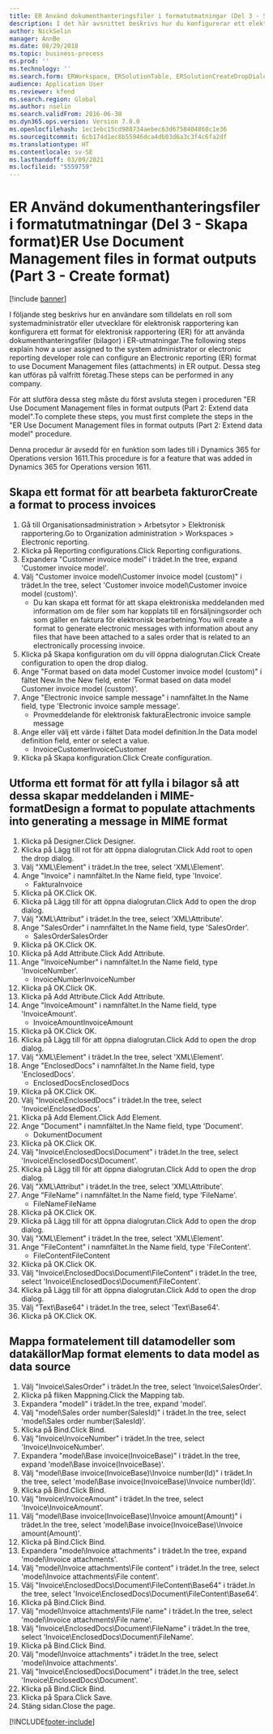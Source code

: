 ```yaml
---
title: ER Använd dokumenthanteringsfiler i formatutmatningar (Del 3 - Skapa format)
description: I det här avsnittet beskrivs hur du konfigurerar ett elektroniskt rapporteringsformat för användning av dokumenthanteringsfiler i ER-utdata. (Del 3)
author: NickSelin
manager: AnnBe
ms.date: 08/29/2018
ms.topic: business-process
ms.prod: ''
ms.technology: ''
ms.search.form: ERWorkspace, ERSolutionTable, ERSolutionCreateDropDialog, EROperationDesigner, ERComponentTypeDropDialog
audience: Application User
ms.reviewer: kfend
ms.search.region: Global
ms.author: nselin
ms.search.validFrom: 2016-06-30
ms.dyn365.ops.version: Version 7.0.0
ms.openlocfilehash: 1ec1ebc15cd980734aebec63d6758404868c1e36
ms.sourcegitcommit: 6cb174d1ec8b55946dca4db03d6a3c3f4c6fa2df
ms.translationtype: HT
ms.contentlocale: sv-SE
ms.lasthandoff: 03/09/2021
ms.locfileid: "5559759"
---
```

# <a name="er-use-document-management-files-in-format-outputs-part-3---create-format"></a><span data-ttu-id="22306-104">ER Använd dokumenthanteringsfiler i formatutmatningar (Del 3 - Skapa format)</span><span class="sxs-lookup"><span data-stu-id="22306-104">ER Use Document Management files in format outputs (Part 3 - Create format)</span></span>

[!include [banner](../../includes/banner.md)]

<span data-ttu-id="22306-105">I följande steg beskrivs hur en användare som tilldelats en roll som systemadministratör eller utvecklare för elektronisk rapportering kan konfigurera ett format för elektronisk rapportering (ER) för att använda dokumenthanteringsfiler (bilagor) i ER-utmatningar.</span><span class="sxs-lookup"><span data-stu-id="22306-105">The following steps explain how a user assigned to the system administrator or electronic reporting developer role can configure an Electronic reporting (ER) format to use Document Management files (attachments) in ER output.</span></span> <span data-ttu-id="22306-106">Dessa steg kan utföras på valfritt företag.</span><span class="sxs-lookup"><span data-stu-id="22306-106">These steps can be performed in any company.</span></span>

<span data-ttu-id="22306-107">För att slutföra dessa steg måste du först avsluta stegen i proceduren "ER Use Document Management files in format outputs (Part 2: Extend data model".</span><span class="sxs-lookup"><span data-stu-id="22306-107">To complete these steps, you must first complete the steps in the "ER Use Document Management files in format outputs (Part 2: Extend data model" procedure.</span></span>

<span data-ttu-id="22306-108">Denna procedur är avsedd för en funktion som lades till i Dynamics 365 for Operations version 1611.</span><span class="sxs-lookup"><span data-stu-id="22306-108">This procedure is for a feature that was added in Dynamics 365 for Operations version 1611.</span></span>


## <a name="create-a-format-to-process-invoices"></a><span data-ttu-id="22306-109">Skapa ett format för att bearbeta fakturor</span><span class="sxs-lookup"><span data-stu-id="22306-109">Create a format to process invoices</span></span>
1. <span data-ttu-id="22306-110">Gå till Organisationsadministration > Arbetsytor > Elektronisk rapportering.</span><span class="sxs-lookup"><span data-stu-id="22306-110">Go to Organization administration > Workspaces > Electronic reporting.</span></span>
2. <span data-ttu-id="22306-111">Klicka på Reporting configurations.</span><span class="sxs-lookup"><span data-stu-id="22306-111">Click Reporting configurations.</span></span>
3. <span data-ttu-id="22306-112">Expandera "Customer invoice model" i trädet.</span><span class="sxs-lookup"><span data-stu-id="22306-112">In the tree, expand 'Customer invoice model'.</span></span>
4. <span data-ttu-id="22306-113">Välj "Customer invoice model\Customer invoice model (custom)" i trädet.</span><span class="sxs-lookup"><span data-stu-id="22306-113">In the tree, select 'Customer invoice model\Customer invoice model (custom)'.</span></span>
    * <span data-ttu-id="22306-114">Du kan skapa ett format för att skapa elektroniska meddelanden med information om de filer som har kopplats till en försäljningsorder och som gäller en faktura för elektronisk bearbetning.</span><span class="sxs-lookup"><span data-stu-id="22306-114">You will create a format to generate electronic messages with information about any files that have been attached to a sales order that is related to an electronically processing invoice.</span></span>  
5. <span data-ttu-id="22306-115">Klicka på Skapa konfiguration om du vill öppna dialogrutan.</span><span class="sxs-lookup"><span data-stu-id="22306-115">Click Create configuration to open the drop dialog.</span></span>
6. <span data-ttu-id="22306-116">Ange "Format based on data model Customer invoice model (custom)" i fältet New.</span><span class="sxs-lookup"><span data-stu-id="22306-116">In the New field, enter 'Format based on data model Customer invoice model (custom)'.</span></span>
7. <span data-ttu-id="22306-117">Ange "Electronic invoice sample message" i namnfältet.</span><span class="sxs-lookup"><span data-stu-id="22306-117">In the Name field, type 'Electronic invoice sample message'.</span></span>
    * <span data-ttu-id="22306-118">Provmeddelande för elektronisk faktura</span><span class="sxs-lookup"><span data-stu-id="22306-118">Electronic invoice sample message</span></span>  
8. <span data-ttu-id="22306-119">Ange eller välj ett värde i fältet Data model definition.</span><span class="sxs-lookup"><span data-stu-id="22306-119">In the Data model definition field, enter or select a value.</span></span>
    * <span data-ttu-id="22306-120">InvoiceCustomer</span><span class="sxs-lookup"><span data-stu-id="22306-120">InvoiceCustomer</span></span>  
9. <span data-ttu-id="22306-121">Klicka på Skapa konfiguration.</span><span class="sxs-lookup"><span data-stu-id="22306-121">Click Create configuration.</span></span>

## <a name="design-a-format-to-populate-attachments-into-generating-a-message-in-mime-format"></a><span data-ttu-id="22306-122">Utforma ett format för att fylla i bilagor så att dessa skapar meddelanden i MIME-format</span><span class="sxs-lookup"><span data-stu-id="22306-122">Design a format to populate attachments into generating a message in MIME format</span></span>
1. <span data-ttu-id="22306-123">Klicka på Designer.</span><span class="sxs-lookup"><span data-stu-id="22306-123">Click Designer.</span></span>
2. <span data-ttu-id="22306-124">Klicka på Lägg till rot för att öppna dialogrutan.</span><span class="sxs-lookup"><span data-stu-id="22306-124">Click Add root to open the drop dialog.</span></span>
3. <span data-ttu-id="22306-125">Välj "XML\Element" i trädet.</span><span class="sxs-lookup"><span data-stu-id="22306-125">In the tree, select 'XML\Element'.</span></span>
4. <span data-ttu-id="22306-126">Ange "Invoice" i namnfältet.</span><span class="sxs-lookup"><span data-stu-id="22306-126">In the Name field, type 'Invoice'.</span></span>
    * <span data-ttu-id="22306-127">Faktura</span><span class="sxs-lookup"><span data-stu-id="22306-127">Invoice</span></span>  
5. <span data-ttu-id="22306-128">Klicka på OK.</span><span class="sxs-lookup"><span data-stu-id="22306-128">Click OK.</span></span>
6. <span data-ttu-id="22306-129">Klicka på Lägg till för att öppna dialogrutan.</span><span class="sxs-lookup"><span data-stu-id="22306-129">Click Add to open the drop dialog.</span></span>
7. <span data-ttu-id="22306-130">Välj "XML\Attribut" i trädet.</span><span class="sxs-lookup"><span data-stu-id="22306-130">In the tree, select 'XML\Attribute'.</span></span>
8. <span data-ttu-id="22306-131">Ange "SalesOrder" i namnfältet.</span><span class="sxs-lookup"><span data-stu-id="22306-131">In the Name field, type 'SalesOrder'.</span></span>
    * <span data-ttu-id="22306-132">SalesOrder</span><span class="sxs-lookup"><span data-stu-id="22306-132">SalesOrder</span></span>  
9. <span data-ttu-id="22306-133">Klicka på OK.</span><span class="sxs-lookup"><span data-stu-id="22306-133">Click OK.</span></span>
10. <span data-ttu-id="22306-134">Klicka på Add Attribute.</span><span class="sxs-lookup"><span data-stu-id="22306-134">Click Add Attribute.</span></span>
11. <span data-ttu-id="22306-135">Ange "InvoiceNumber" i namnfältet.</span><span class="sxs-lookup"><span data-stu-id="22306-135">In the Name field, type 'InvoiceNumber'.</span></span>
    * <span data-ttu-id="22306-136">InvoiceNumber</span><span class="sxs-lookup"><span data-stu-id="22306-136">InvoiceNumber</span></span>  
12. <span data-ttu-id="22306-137">Klicka på OK.</span><span class="sxs-lookup"><span data-stu-id="22306-137">Click OK.</span></span>
13. <span data-ttu-id="22306-138">Klicka på Add Attribute.</span><span class="sxs-lookup"><span data-stu-id="22306-138">Click Add Attribute.</span></span>
14. <span data-ttu-id="22306-139">Ange "InvoiceAmount" i namnfältet.</span><span class="sxs-lookup"><span data-stu-id="22306-139">In the Name field, type 'InvoiceAmount'.</span></span>
    * <span data-ttu-id="22306-140">InvoiceAmount</span><span class="sxs-lookup"><span data-stu-id="22306-140">InvoiceAmount</span></span>  
15. <span data-ttu-id="22306-141">Klicka på OK.</span><span class="sxs-lookup"><span data-stu-id="22306-141">Click OK.</span></span>
16. <span data-ttu-id="22306-142">Klicka på Lägg till för att öppna dialogrutan.</span><span class="sxs-lookup"><span data-stu-id="22306-142">Click Add to open the drop dialog.</span></span>
17. <span data-ttu-id="22306-143">Välj "XML\Element" i trädet.</span><span class="sxs-lookup"><span data-stu-id="22306-143">In the tree, select 'XML\Element'.</span></span>
18. <span data-ttu-id="22306-144">Ange "EnclosedDocs" i namnfältet.</span><span class="sxs-lookup"><span data-stu-id="22306-144">In the Name field, type 'EnclosedDocs'.</span></span>
    * <span data-ttu-id="22306-145">EnclosedDocs</span><span class="sxs-lookup"><span data-stu-id="22306-145">EnclosedDocs</span></span>  
19. <span data-ttu-id="22306-146">Klicka på OK.</span><span class="sxs-lookup"><span data-stu-id="22306-146">Click OK.</span></span>
20. <span data-ttu-id="22306-147">Välj "Invoice\EnclosedDocs" i trädet.</span><span class="sxs-lookup"><span data-stu-id="22306-147">In the tree, select 'Invoice\EnclosedDocs'.</span></span>
21. <span data-ttu-id="22306-148">Klicka på Add Element.</span><span class="sxs-lookup"><span data-stu-id="22306-148">Click Add Element.</span></span>
22. <span data-ttu-id="22306-149">Ange "Document" i namnfältet.</span><span class="sxs-lookup"><span data-stu-id="22306-149">In the Name field, type 'Document'.</span></span>
    * <span data-ttu-id="22306-150">Dokument</span><span class="sxs-lookup"><span data-stu-id="22306-150">Document</span></span>  
23. <span data-ttu-id="22306-151">Klicka på OK.</span><span class="sxs-lookup"><span data-stu-id="22306-151">Click OK.</span></span>
24. <span data-ttu-id="22306-152">Välj "Invoice\EnclosedDocs\Document" i trädet.</span><span class="sxs-lookup"><span data-stu-id="22306-152">In the tree, select 'Invoice\EnclosedDocs\Document'.</span></span>
25. <span data-ttu-id="22306-153">Klicka på Lägg till för att öppna dialogrutan.</span><span class="sxs-lookup"><span data-stu-id="22306-153">Click Add to open the drop dialog.</span></span>
26. <span data-ttu-id="22306-154">Välj "XML\Attribut" i trädet.</span><span class="sxs-lookup"><span data-stu-id="22306-154">In the tree, select 'XML\Attribute'.</span></span>
27. <span data-ttu-id="22306-155">Ange "FileName" i namnfältet.</span><span class="sxs-lookup"><span data-stu-id="22306-155">In the Name field, type 'FileName'.</span></span>
    * <span data-ttu-id="22306-156">FileName</span><span class="sxs-lookup"><span data-stu-id="22306-156">FileName</span></span>  
28. <span data-ttu-id="22306-157">Klicka på OK.</span><span class="sxs-lookup"><span data-stu-id="22306-157">Click OK.</span></span>
29. <span data-ttu-id="22306-158">Klicka på Lägg till för att öppna dialogrutan.</span><span class="sxs-lookup"><span data-stu-id="22306-158">Click Add to open the drop dialog.</span></span>
30. <span data-ttu-id="22306-159">Välj "XML\Element" i trädet.</span><span class="sxs-lookup"><span data-stu-id="22306-159">In the tree, select 'XML\Element'.</span></span>
31. <span data-ttu-id="22306-160">Ange "FileContent" i namnfältet.</span><span class="sxs-lookup"><span data-stu-id="22306-160">In the Name field, type 'FileContent'.</span></span>
    * <span data-ttu-id="22306-161">FileContent</span><span class="sxs-lookup"><span data-stu-id="22306-161">FileContent</span></span>  
32. <span data-ttu-id="22306-162">Klicka på OK.</span><span class="sxs-lookup"><span data-stu-id="22306-162">Click OK.</span></span>
33. <span data-ttu-id="22306-163">Välj "Invoice\EnclosedDocs\Document\FileContent" i trädet.</span><span class="sxs-lookup"><span data-stu-id="22306-163">In the tree, select 'Invoice\EnclosedDocs\Document\FileContent'.</span></span>
34. <span data-ttu-id="22306-164">Klicka på Lägg till för att öppna dialogrutan.</span><span class="sxs-lookup"><span data-stu-id="22306-164">Click Add to open the drop dialog.</span></span>
35. <span data-ttu-id="22306-165">Välj "Text\Base64" i trädet.</span><span class="sxs-lookup"><span data-stu-id="22306-165">In the tree, select 'Text\Base64'.</span></span>
36. <span data-ttu-id="22306-166">Klicka på OK.</span><span class="sxs-lookup"><span data-stu-id="22306-166">Click OK.</span></span>

## <a name="map-format-elements-to-data-model-as-data-source"></a><span data-ttu-id="22306-167">Mappa formatelement till datamodeller som datakällor</span><span class="sxs-lookup"><span data-stu-id="22306-167">Map format elements to data model as data source</span></span>
1. <span data-ttu-id="22306-168">Välj "Invoice\SalesOrder" i trädet.</span><span class="sxs-lookup"><span data-stu-id="22306-168">In the tree, select 'Invoice\SalesOrder'.</span></span>
2. <span data-ttu-id="22306-169">Klicka på fliken Mappning.</span><span class="sxs-lookup"><span data-stu-id="22306-169">Click the Mapping tab.</span></span>
3. <span data-ttu-id="22306-170">Expandera "modell" i trädet.</span><span class="sxs-lookup"><span data-stu-id="22306-170">In the tree, expand 'model'.</span></span>
4. <span data-ttu-id="22306-171">Välj "model\Sales order number(SalesId)" i trädet.</span><span class="sxs-lookup"><span data-stu-id="22306-171">In the tree, select 'model\Sales order number(SalesId)'.</span></span>
5. <span data-ttu-id="22306-172">Klicka på Bind.</span><span class="sxs-lookup"><span data-stu-id="22306-172">Click Bind.</span></span>
6. <span data-ttu-id="22306-173">Välj "Invoice\InvoiceNumber" i trädet.</span><span class="sxs-lookup"><span data-stu-id="22306-173">In the tree, select 'Invoice\InvoiceNumber'.</span></span>
7. <span data-ttu-id="22306-174">Expandera "model\Base invoice(InvoiceBase)" i trädet.</span><span class="sxs-lookup"><span data-stu-id="22306-174">In the tree, expand 'model\Base invoice(InvoiceBase)'.</span></span>
8. <span data-ttu-id="22306-175">Välj "model\Base invoice(InvoiceBase)\Invoice number(Id)" i trädet.</span><span class="sxs-lookup"><span data-stu-id="22306-175">In the tree, select 'model\Base invoice(InvoiceBase)\Invoice number(Id)'.</span></span>
9. <span data-ttu-id="22306-176">Klicka på Bind.</span><span class="sxs-lookup"><span data-stu-id="22306-176">Click Bind.</span></span>
10. <span data-ttu-id="22306-177">Välj "Invoice\InvoiceAmount" i trädet.</span><span class="sxs-lookup"><span data-stu-id="22306-177">In the tree, select 'Invoice\InvoiceAmount'.</span></span>
11. <span data-ttu-id="22306-178">Välj "model\Base invoice(InvoiceBase)\Invoice amount(Amount)" i trädet.</span><span class="sxs-lookup"><span data-stu-id="22306-178">In the tree, select 'model\Base invoice(InvoiceBase)\Invoice amount(Amount)'.</span></span>
12. <span data-ttu-id="22306-179">Klicka på Bind.</span><span class="sxs-lookup"><span data-stu-id="22306-179">Click Bind.</span></span>
13. <span data-ttu-id="22306-180">Expandera "model\Invoice attachments" i trädet.</span><span class="sxs-lookup"><span data-stu-id="22306-180">In the tree, expand 'model\Invoice attachments'.</span></span>
14. <span data-ttu-id="22306-181">Välj "model\Invoice attachments\File content" i trädet.</span><span class="sxs-lookup"><span data-stu-id="22306-181">In the tree, select 'model\Invoice attachments\File content'.</span></span>
15. <span data-ttu-id="22306-182">Välj "Invoice\EnclosedDocs\Document\FileContent\Base64" i trädet.</span><span class="sxs-lookup"><span data-stu-id="22306-182">In the tree, select 'Invoice\EnclosedDocs\Document\FileContent\Base64'.</span></span>
16. <span data-ttu-id="22306-183">Klicka på Bind.</span><span class="sxs-lookup"><span data-stu-id="22306-183">Click Bind.</span></span>
17. <span data-ttu-id="22306-184">Välj "model\Invoice attachments\File name" i trädet.</span><span class="sxs-lookup"><span data-stu-id="22306-184">In the tree, select 'model\Invoice attachments\File name'.</span></span>
18. <span data-ttu-id="22306-185">Välj "Invoice\EnclosedDocs\Document\FileName" i trädet.</span><span class="sxs-lookup"><span data-stu-id="22306-185">In the tree, select 'Invoice\EnclosedDocs\Document\FileName'.</span></span>
19. <span data-ttu-id="22306-186">Klicka på Bind.</span><span class="sxs-lookup"><span data-stu-id="22306-186">Click Bind.</span></span>
20. <span data-ttu-id="22306-187">Välj "model\Invoice attachments" i trädet.</span><span class="sxs-lookup"><span data-stu-id="22306-187">In the tree, select 'model\Invoice attachments'.</span></span>
21. <span data-ttu-id="22306-188">Välj "Invoice\EnclosedDocs\Document" i trädet.</span><span class="sxs-lookup"><span data-stu-id="22306-188">In the tree, select 'Invoice\EnclosedDocs\Document'.</span></span>
22. <span data-ttu-id="22306-189">Klicka på Bind.</span><span class="sxs-lookup"><span data-stu-id="22306-189">Click Bind.</span></span>
23. <span data-ttu-id="22306-190">Klicka på Spara.</span><span class="sxs-lookup"><span data-stu-id="22306-190">Click Save.</span></span>
24. <span data-ttu-id="22306-191">Stäng sidan.</span><span class="sxs-lookup"><span data-stu-id="22306-191">Close the page.</span></span>



[!INCLUDE[footer-include](../../../../includes/footer-banner.md)]